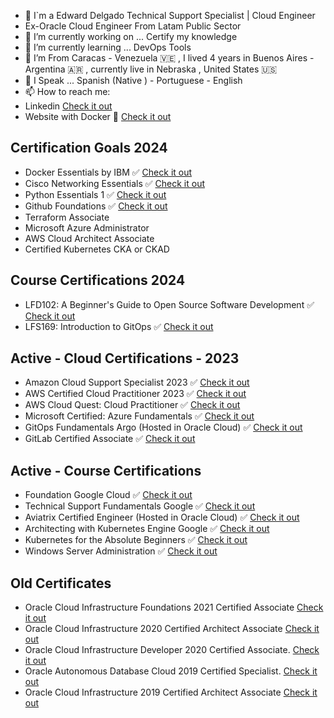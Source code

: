
- 🥷 I`m a Edward Delgado Technical Support Specialist | Cloud Engineer
- Ex-Oracle Cloud Engineer From Latam Public Sector
- 🔭 I’m currently working on ... Certify my knowledge 
- 🌱 I’m currently learning ... DevOps Tools  
- 🧳 I’m From Caracas - Venezuela 🇻🇪  , I lived 4 years in Buenos Aires - Argentina 🇦🇷 , currently live in Nebraska , United States  🇺🇸 
- 💬 I Speak ... Spanish (Native ) - Portuguese - English  
- 📫 How to reach me:
- Linkedin <a href="https://www.linkedin.com/in/eedelgado/"> Check it out</a> 
- Website with Docker :whale2:  <a href ="http://www.e2ard.com">Check it out </a></li> 
<!DOCTYPE html>
<html>
<body>

<h2> Certification Goals 2024 </h2>
<ul>
  <li> Docker Essentials by IBM   ✅ <a href ="https://www.credly.com/badges/bc6c65b8-64ce-46b0-8cef-4a1b1c5f682d">Check it out </a></li>
  <li> Cisco Networking Essentials    ✅ <a href ="https://www.credly.com/badges/867c73a8-5d22-473c-bd55-77208ae94663">Check it out </a></li>
  <li> Python Essentials 1  ✅ <a href ="https://www.credly.com/badges/bb0db4bf-0a58-465b-a355-adf1027594b2/public_url">Check it out </a></li>
  <li> Github Foundations ✅ <a href ="https://www.credly.com/badges/7222a30b-5979-46cc-8dbf-a2fa07ba488f/linked_in?t=sn4it3">Check it out </a></li>
  <li> Terraform Associate </li>
  <li> Microsoft Azure Administrator </li>
  <li> AWS Cloud Architect Associate </li>
  <li> Certified Kubernetes CKA or CKAD </li>
    
</ul>  

<h2> Course Certifications 2024 </h2>
<ul>
  <li> LFD102: A Beginner's Guide to Open Source Software Development  ✅  <a href="https://www.credly.com/earner/earned/badge/4b924aff-45a9-4f79-8227-1af79da4d31b"> Check it out</a> </li> 
  
  <li> LFS169: Introduction to GitOps  ✅  <a href="https://www.credly.com/earner/earned/badge/0db3b4c5-bb5c-4a75-b503-cc5230756e76"> Check it out</a> </li> 
</ul>



<h2> Active - Cloud Certifications - 2023 </h2>
<ul>
  
  <li> Amazon Cloud Support Specialist 2023  ✅ <a href="https://www.credential.net/7539c258-6ed3-4a3f-b46d-176a39fc9123#gs.16b165"> Check it out</a></li>
  
  <li> AWS Certified Cloud Practitioner 2023 ✅ <a href="https://www.credly.com/badges/ea4c4ec5-88fc-4158-9594-97b6900a4e48/public_url"> Check it out</a> </
  li>

  <li> AWS Cloud Quest: Cloud Practitioner ✅ <a href="https://www.credly.com/badges/28413d58-91a8-4b5c-a2e9-12b14a28d850/public_url"> Check it out</a> </li> 
  
  <li> Microsoft Certified: Azure Fundamentals ✅ <a href="https://www.credly.com/badges/5fd2422b-9f33-42f6-97b7-1fdd9e1e0148?source=linked_in_profile"> Check it out</a> </li> 
  
  <li> GitOps Fundamentals Argo (Hosted in Oracle Cloud) ✅ <a href="https://objectstorage.us-ashburn-1.oraclecloud.com/n/id8oivyko7jh/b/Courses-Github/o/GitOps-ArgoGitOps-Argo.png"> Check it out</a> </li> 
  <li> GitLab Certified Associate  ✅ <a href="https://www.credly.com/badges/1311783e-5371-4ec2-a964-f68fa5894d43/public_url"> Check it out</a> </li> 
  
  <!-- 
  <li> Oracle Cloud Infrastructure 2022 Certified Foundations Associate <a href="https://catalog-education.oracle.com/ords/certview/sharebadge?id=6C010C53C78C381E47C1AB0D57ECA5DC2F2449C9F90F096C25930780DD8C0EE6"> Check it out</a> </li>  -->
  
</ul>

<h2> Active - Course Certifications </h2>
<ul>
  <li> Foundation Google Cloud  ✅  <a href="https://www.coursera.org/account/accomplishments/verify/6NQFX8A22A9P?utm_source=link&utm_medium=certificate&utm_content=cert_image&utm_campaign=sharing_cta&utm_product=course"> Check it out</a> </li> 

  <li> Technical Support Fundamentals Google  ✅  <a href="https://www.coursera.org/account/accomplishments/verify/4BNK332GZYGG"> Check it out</a> </li> 
  
  <li> Aviatrix Certified Engineer (Hosted in Oracle Cloud)  ✅ <a href="https://objectstorage.us-ashburn-1.oraclecloud.com/n/id8oivyko7jh/b/Courses-Github/o/Aviatrix-CertificateAviatrix-Certificate.png"> Check it out</a> </li> 

 <li> Architecting with Kubernetes Engine Google  ✅ <a href="https://www.coursera.org/account/accomplishments/certificate/53H44R9LEDHM"> Check it out</a> </li> 

 <li> Kubernetes for the Absolute Beginners  ✅  <a href="https://www.udemy.com/certificate/UC-98968c33-ec79-46d1-a1c0-5c6e81497b79/"> Check it out</a> </li>

 <li> Windows Server Administration   ✅  <a href="https://www.udemy.com/certificate/UC-ZZMPSJEM/"> Check it out</a> </li>

</ul>


<h2> Old Certificates </h2>
<ul>

 <li> Oracle Cloud Infrastructure Foundations 2021 Certified Associate <a href="https://www.credly.com/badges/4d3d2ff3-40e8-4bb5-8f72-48ce0dda8d21?source=linked_in_profile"> Check it out</a> </li>

 <li> Oracle Cloud Infrastructure 2020 Certified Architect Associate <a href="https://www.credly.com/earner/earned/badge/255aa737-6769-4830-86d1-77a4c2f1df46"> Check it out</a> </li>

 <li> Oracle Cloud Infrastructure Developer 2020 Certified Associate. <a href="https://www.credly.com/badges/54c8de21-569d-49bb-982d-4adebf76d2fc?source=linked_in_profile"> Check it out</a> </li> 

 <li> Oracle Autonomous Database Cloud 2019 Certified Specialist. <a href="https://www.credly.com/badges/b2d4099c-b0be-4cb8-ad90-e2ce2db6641a/linked_in_profile"> Check it out</a> </li> 
 
 <li> Oracle Cloud Infrastructure 2019 Certified Architect Associate <a href="https://www.credly.com/badges/248e2795-7462-44a4-bf6a-7608cbd31277/linked_in_profile"> Check it out</a> </li>

 

 </ul>  
  
 
  
</body>
</html>

